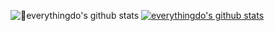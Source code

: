 ![everythingdo's github stats](https://github-readme-stats.vercel.app/api?username=everythingdo&show_icons=true)
[![everythingdo's github stats](https://github-readme-stats.vercel.app/api/top-langs/?username=everythingdo&show_icons=true&hide_border=true&title_color=004386&icon_color=004386&layout=compact)](https://github.com/everythingdo)
